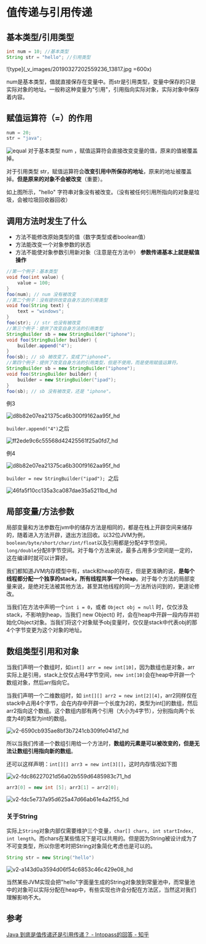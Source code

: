 # 值传递与引用传递
## 基本类型/引用类型
```java
int num = 10; //基本类型
String str = "hello"; //引用类型
```
![type](_v_images/20190327202559236_13817.jpg =600x)

num是基本类型，值就直接保存在变量中。而str是引用类型，变量中保存的只是实际对象的地址。一般称这种变量为"引用"，引用指向实际对象，实际对象中保存着内容。
## 赋值运算符（=）的作用
```java
num = 20;
str = "java";
```
![equal](_v_images/20190327202739830_24039.jpg)
对于基本类型 num ，赋值运算符会直接改变变量的值，原来的值被覆盖掉。

对于引用类型 str，赋值运算符会**改变引用中所保存的地址**，原来的地址被覆盖掉。**但是原来的对象不会被改变**（重要）。

如上图所示，"hello" 字符串对象没有被改变。（没有被任何引用所指向的对象是垃圾，会被垃圾回收器回收）
## 调用方法时发生了什么
* 方法不能修改原始类型的值（数字类型或者boolean值）
* 方法能改变一个对象参数的状态
* 方法不能使对象参数引用新对象（注意是在方法中）
**参数传递基本上就是赋值操作**
```java
//第一个例子：基本类型
void foo(int value) {
    value = 100;
}
foo(num); // num 没有被改变
//第二个例子：没有提供改变自身方法的引用类型
void foo(String text) {
    text = "windows";
}
foo(str); // str 也没有被改变
//第三个例子：提供了改变自身方法的引用类型
StringBuilder sb = new StringBuilder("iphone");
void foo(StringBuilder builder) {
    builder.append("4");
}
foo(sb); // sb 被改变了，变成了"iphone4"。
//第四个例子：提供了改变自身方法的引用类型，但是不使用，而是使用赋值运算符。
StringBuilder sb = new StringBuilder("iphone");
void foo(StringBuilder builder) {
    builder = new StringBuilder("ipad");
}
foo(sb); // sb 没有被改变，还是 "iphone"。
```
例3

![d8b82e07ea21375ca6b300f9162aa95f_hd](_v_images/20190327203545489_4468.jpg)

`builder.append("4")`之后

![ff2ede9c6c55568d42425561f25a0fd7_hd](_v_images/20190327203626526_13062.jpg)

例4

![d8b82e07ea21375ca6b300f9162aa95f_hd](_v_images/20190327203702565_25922.jpg)

`builder = new StringBuilder("ipad"); `之后

![46fa5f10cc135a3ca087dae35a5211bd_hd](_v_images/20190327203714665_29258.jpg)

## 局部变量/方法参数
局部变量和方法参数在jvm中的储存方法是相同的，都是在栈上开辟空间来储存的，随着进入方法开辟，退出方法回收。以32位JVM为例，`boolean/byte/short/char/int/float`以及引用都是分配4字节空间，`long/double`分配8字节空间。对于每个方法来说，最多占用多少空间是一定的，这在编译时就可以计算好。

我们都知道JVM内存模型中有，stack和heap的存在，但是更准确的说，**是每个线程都分配一个独享的stack，所有线程共享一个heap**。对于每个方法的局部变量来说，是绝对无法被其他方法，甚至其他线程的同一方法所访问到的，更遑论修改。

当我们在方法中声明一个`int i = 0`，或者 `Object obj = null` 时，仅仅涉及stack，不影响到heap，当我们 new Object() 时，会在heap中开辟一段内存并初始化Object对象。当我们将这个对象赋予obj变量时，仅仅是stack中代表obj的那4个字节变更为这个对象的地址。

## 数组类型引用和对象
当我们声明一个数组时，如`int[] arr = new int[10]`，因为数组也是对象，arr实际上是引用，stack上仅仅占用4字节空间，`new int[10]`会在heap中开辟一个数组对象，然后arr指向它。

当我们声明一个二维数组时，如 `int[][] arr2 = new int[2][4]`，arr2同样仅在stack中占用4个字节，会在内存中开辟一个长度为2的，类型为int[]的数组，然后arr2指向这个数组。这个数组内部有两个引用（大小为4字节），分别指向两个长度为4的类型为int的数组。

![v2-6590cb935ae8bf3b7241cb309fe041d7_hd](_v_images/20190327204450264_27691.jpg)

所以当我们传递一个数组引用给一个方法时，**数组的元素是可以被改变的，但是无法让数组引用指向新的数组**。

还可以这样声明：`int[][] arr3 = new int[3][]`，这时内存情况如下图

![v2-fdc86227021d56a02b559d6485983c71_hd](_v_images/20190327204546584_13734.jpg)
```java
arr3[0] = new int [5]; arr3[1] = arr2[0];
```
![v2-fdc5e737a95d625a47d66ab61e4a2f55_hd](_v_images/20190327204608170_18073.jpg)

### 关于String
实际上`String`对象内部仅需要维护三个变量，`char[] chars, int startIndex, int length`。而chars在某些情况下是可以共用的。但是因为String被设计成为了不可变类型，所以你思考时把String对象简化考虑也是可以的。
```java
String str = new String("hello")
```
![v2-a143d0a3594d06f54c6853c46c429e08_hd](_v_images/20190327204737150_6767.jpg)

当然某些JVM实现会把"hello"字面量生成的String对象放到常量池中，而常量池中的对象可以实际分配在heap中，有些实现也许会分配在方法区，当然这对我们理解影响不大。
## 参考
[Java 到底是值传递还是引用传递？ - Intopass的回答 - 知乎](https://www.zhihu.com/question/31203609/answer/50992895)
